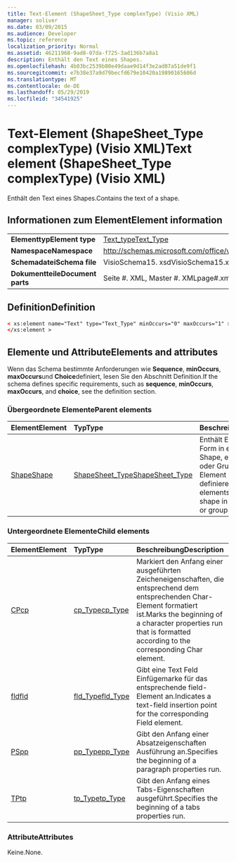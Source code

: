 ```yaml
---
title: Text-Element (ShapeSheet_Type complexType) (Visio XML)
manager: soliver
ms.date: 03/09/2015
ms.audience: Developer
ms.topic: reference
localization_priority: Normal
ms.assetid: 46211968-9ad8-07da-f725-3ad136b7a8a1
description: Enthält den Text eines Shapes.
ms.openlocfilehash: 4b03bc2539b80e49daae9d14f3e2ad07a51de9f1
ms.sourcegitcommit: e7b38e37a9d79becfd679e10420a19890165606d
ms.translationtype: MT
ms.contentlocale: de-DE
ms.lasthandoff: 05/29/2019
ms.locfileid: "34541925"
---
```

# <a name="text-element-shapesheettype-complextype-visio-xml"></a><span data-ttu-id="e8411-103">Text-Element (ShapeSheet_Type complexType) (Visio XML)</span><span class="sxs-lookup"><span data-stu-id="e8411-103">Text element (ShapeSheet_Type complexType) (Visio XML)</span></span>

<span data-ttu-id="e8411-104">Enthält den Text eines Shapes.</span><span class="sxs-lookup"><span data-stu-id="e8411-104">Contains the text of a shape.</span></span>
  
## <a name="element-information"></a><span data-ttu-id="e8411-105">Informationen zum Element</span><span class="sxs-lookup"><span data-stu-id="e8411-105">Element information</span></span>

|||
|:-----|:-----|
|<span data-ttu-id="e8411-106">**Elementtyp**</span><span class="sxs-lookup"><span data-stu-id="e8411-106">**Element type**</span></span> <br/> |[<span data-ttu-id="e8411-107">Text_type</span><span class="sxs-lookup"><span data-stu-id="e8411-107">Text_Type</span></span>](text_type-complextypevisio-xml.md) <br/> |
|<span data-ttu-id="e8411-108">**Namespace**</span><span class="sxs-lookup"><span data-stu-id="e8411-108">**Namespace**</span></span> <br/> |http://schemas.microsoft.com/office/visio/2012/main  <br/> |
|<span data-ttu-id="e8411-109">**Schemadatei**</span><span class="sxs-lookup"><span data-stu-id="e8411-109">**Schema file**</span></span> <br/> |<span data-ttu-id="e8411-110">VisioSchema15. xsd</span><span class="sxs-lookup"><span data-stu-id="e8411-110">VisioSchema15.xsd</span></span>  <br/> |
|<span data-ttu-id="e8411-111">**Dokumentteile**</span><span class="sxs-lookup"><span data-stu-id="e8411-111">**Document parts**</span></span> <br/> |<span data-ttu-id="e8411-112">Seite #. XML, Master #. XML</span><span class="sxs-lookup"><span data-stu-id="e8411-112">page#.xml, master#.xml</span></span>  <br/> |
   
## <a name="definition"></a><span data-ttu-id="e8411-113">Definition</span><span class="sxs-lookup"><span data-stu-id="e8411-113">Definition</span></span>

```XML
< xs:element name="Text" type="Text_Type" minOccurs="0" maxOccurs="1" >
</xs:element >
```

## <a name="elements-and-attributes"></a><span data-ttu-id="e8411-114">Elemente und Attribute</span><span class="sxs-lookup"><span data-stu-id="e8411-114">Elements and attributes</span></span>

<span data-ttu-id="e8411-115">Wenn das Schema bestimmte Anforderungen wie **Sequence**, **minOccurs**, **maxOccurs**und **Choice**definiert, lesen Sie den Abschnitt Definition.</span><span class="sxs-lookup"><span data-stu-id="e8411-115">If the schema defines specific requirements, such as **sequence**, **minOccurs**, **maxOccurs**, and **choice**, see the definition section.</span></span> 
  
### <a name="parent-elements"></a><span data-ttu-id="e8411-116">Übergeordnete Elemente</span><span class="sxs-lookup"><span data-stu-id="e8411-116">Parent elements</span></span>

|<span data-ttu-id="e8411-117">**Element**</span><span class="sxs-lookup"><span data-stu-id="e8411-117">**Element**</span></span>|<span data-ttu-id="e8411-118">**Typ**</span><span class="sxs-lookup"><span data-stu-id="e8411-118">**Type**</span></span>|<span data-ttu-id="e8411-119">**Beschreibung**</span><span class="sxs-lookup"><span data-stu-id="e8411-119">**Description**</span></span>|
|:-----|:-----|:-----|
|[<span data-ttu-id="e8411-120">Shape</span><span class="sxs-lookup"><span data-stu-id="e8411-120">Shape</span></span>](shape-element-shapes_type-complextypevisio-xml.md) <br/> |[<span data-ttu-id="e8411-121">ShapeSheet_Type</span><span class="sxs-lookup"><span data-stu-id="e8411-121">ShapeSheet_Type</span></span>](shapesheet_type-complextypevisio-xml.md) <br/> |<span data-ttu-id="e8411-122">Enthält Elemente, die eine Form in einem **Master**-Shape, einem **Seiten**-oder Gruppen-Shape-Element definieren.</span><span class="sxs-lookup"><span data-stu-id="e8411-122">Contains elements that define a shape in a **Master**, **Page**, or group shape element.</span></span>  <br/> |
   
### <a name="child-elements"></a><span data-ttu-id="e8411-123">Untergeordnete Elemente</span><span class="sxs-lookup"><span data-stu-id="e8411-123">Child elements</span></span>

|<span data-ttu-id="e8411-124">**Element**</span><span class="sxs-lookup"><span data-stu-id="e8411-124">**Element**</span></span>|<span data-ttu-id="e8411-125">**Typ**</span><span class="sxs-lookup"><span data-stu-id="e8411-125">**Type**</span></span>|<span data-ttu-id="e8411-126">**Beschreibung**</span><span class="sxs-lookup"><span data-stu-id="e8411-126">**Description**</span></span>|
|:-----|:-----|:-----|
|[<span data-ttu-id="e8411-127">CP</span><span class="sxs-lookup"><span data-stu-id="e8411-127">cp</span></span>](cp-element-text_type-complextypevisio-xml.md) <br/> |[<span data-ttu-id="e8411-128">cp_Type</span><span class="sxs-lookup"><span data-stu-id="e8411-128">cp_Type</span></span>](cp_type-complextypevisio-xml.md) <br/> |<span data-ttu-id="e8411-129">Markiert den Anfang einer ausgeführten Zeicheneigenschaften, die entsprechend dem entsprechenden Char-Element formatiert ist.</span><span class="sxs-lookup"><span data-stu-id="e8411-129">Marks the beginning of a character properties run that is formatted according to the corresponding Char element.</span></span>  <br/> |
|[<span data-ttu-id="e8411-130">fld</span><span class="sxs-lookup"><span data-stu-id="e8411-130">fld</span></span>](fld-element-text_type-complextypevisio-xml.md) <br/> |[<span data-ttu-id="e8411-131">fld_Type</span><span class="sxs-lookup"><span data-stu-id="e8411-131">fld_Type</span></span>](fld_type-complextypevisio-xml.md) <br/> |<span data-ttu-id="e8411-132">Gibt eine Text Feld Einfügemarke für das entsprechende field-Element an.</span><span class="sxs-lookup"><span data-stu-id="e8411-132">Indicates a text-field insertion point for the corresponding Field element.</span></span>  <br/> |
|[<span data-ttu-id="e8411-133">PS</span><span class="sxs-lookup"><span data-stu-id="e8411-133">pp</span></span>](pp-element-text_type-complextypevisio-xml.md) <br/> |[<span data-ttu-id="e8411-134">pp_Type</span><span class="sxs-lookup"><span data-stu-id="e8411-134">pp_Type</span></span>](pp_type-complextypevisio-xml.md) <br/> |<span data-ttu-id="e8411-135">Gibt den Anfang einer Absatzeigenschaften Ausführung an.</span><span class="sxs-lookup"><span data-stu-id="e8411-135">Specifies the beginning of a paragraph properties run.</span></span>  <br/> |
|[<span data-ttu-id="e8411-136">TP</span><span class="sxs-lookup"><span data-stu-id="e8411-136">tp</span></span>](tp-element-text_type-complextypevisio-xml.md) <br/> |[<span data-ttu-id="e8411-137">tp_Type</span><span class="sxs-lookup"><span data-stu-id="e8411-137">tp_Type</span></span>](tp_type-complextypevisio-xml.md) <br/> |<span data-ttu-id="e8411-138">Gibt den Anfang eines Tabs-Eigenschaften ausgeführt.</span><span class="sxs-lookup"><span data-stu-id="e8411-138">Specifies the beginning of a tabs properties run.</span></span>  <br/> |
   
### <a name="attributes"></a><span data-ttu-id="e8411-139">Attribute</span><span class="sxs-lookup"><span data-stu-id="e8411-139">Attributes</span></span>

<span data-ttu-id="e8411-140">Keine.</span><span class="sxs-lookup"><span data-stu-id="e8411-140">None.</span></span>
  

